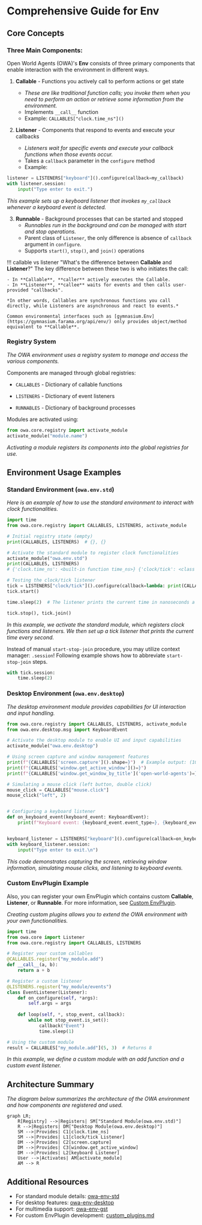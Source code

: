# Comprehensive Guide for Env

## Core Concepts

### Three Main Components:

Open World Agents (OWA)'s **Env** consists of three primary components that enable interaction with the environment in different ways.

1. **Callable** - Functions you actively call to perform actions or get state
    - *These are like traditional function calls; you invoke them when you need to perform an action or retrieve some information from the environment.*
    - Implements `__call__` function
    - Example: `CALLABLES["clock.time_ns"]()`

2. **Listener** - Components that respond to events and execute your callbacks
    - *Listeners wait for specific events and execute your callback functions when those events occur.*
    - Takes a `callback` parameter in the `configure` method
    - Example:
```python
listener = LISTENERS["keyboard"]().configure(callback=my_callback)
with listener.session:
    input("Type enter to exit.")
```
*This example sets up a keyboard listener that invokes `my_callback` whenever a keyboard event is detected.*

3. **Runnable** - Background processes that can be started and stopped
    - *Runnables run in the background and can be managed with start and stop operations.*
    - Parent class of `Listener`, the only difference is absence of `callback` argument in `configure`.
    - Supports `start()`, `stop()`, and `join()` operations

!!! callable vs listener "What's the difference between **Callable** and **Listener**?"
    The key difference between these two is who initiates the call:

    - In **Callable**, **caller** actively executes the Callable.
    - In **Listener**, **callee** waits for events and then calls user-provided "callbacks".

    *In other words, Callables are synchronous functions you call directly, while Listeners are asynchronous and react to events.*

    Common environmental interfaces such as [gymnasium.Env](https://gymnasium.farama.org/api/env/) only provides object/method equivalent to **Callable**.

### Registry System

*The OWA environment uses a registry system to manage and access the various components.*

Components are managed through global registries:

- `CALLABLES` - Dictionary of callable functions

- `LISTENERS` - Dictionary of event listeners

- `RUNNABLES` - Dictionary of background processes  

Modules are activated using:
```python
from owa.core.registry import activate_module
activate_module("module.name")
```
*Activating a module registers its components into the global registries for use.*

## Environment Usage Examples

### Standard Environment (`owa.env.std`)

*Here is an example of how to use the standard environment to interact with clock functionalities.*

```python
import time
from owa.core.registry import CALLABLES, LISTENERS, activate_module

# Initial registry state (empty)
print(CALLABLES, LISTENERS)  # {}, {}

# Activate the standard module to register clock functionalities
activate_module("owa.env.std")
print(CALLABLES, LISTENERS)
# {'clock.time_ns': <built-in function time_ns>} {'clock/tick': <class 'owa.env.std.clock.ClockTickListener'>}

# Testing the clock/tick listener
tick = LISTENERS["clock/tick"]().configure(callback=lambda: print(CALLABLES["clock.time_ns"]()), interval=1)
tick.start()

time.sleep(2)  # The listener prints the current time in nanoseconds a few times

tick.stop(), tick.join()
```
*In this example, we activate the standard module, which registers clock functions and listeners. We then set up a tick listener that prints the current time every second.*


Instead of manual `start-stop-join` procedure, you may utilize context manager: `.session`! Following example shows how to abbreviate `start-stop-join` steps.

```python
with tick.session:
    time.sleep(2)
```

### Desktop Environment (`owa.env.desktop`)

*The desktop environment module provides capabilities for UI interaction and input handling.*

```python
from owa.core.registry import CALLABLES, LISTENERS, activate_module
from owa.env.desktop.msg import KeyboardEvent

# Activate the desktop module to enable UI and input capabilities
activate_module("owa.env.desktop")

# Using screen capture and window management features
print(f"{CALLABLES['screen.capture']().shape=}")  # Example output: (1080, 1920, 3)
print(f"{CALLABLES['window.get_active_window']()=}")
print(f"{CALLABLES['window.get_window_by_title']('open-world-agents')=}")

# Simulating a mouse click (left button, double click)
mouse_click = CALLABLES["mouse.click"]
mouse_click("left", 2)


# Configuring a keyboard listener
def on_keyboard_event(keyboard_event: KeyboardEvent):
    print(f"Keyboard event: {keyboard_event.event_type=}, {keyboard_event.vk=}")


keyboard_listener = LISTENERS["keyboard"]().configure(callback=on_keyboard_event)
with keyboard_listener.session:
    input("Type enter to exit.\n")
```
*This code demonstrates capturing the screen, retrieving window information, simulating mouse clicks, and listening to keyboard events.*

### Custom EnvPlugin Example

Also, you can register your own EnvPlugin which contains custom **Callable**, **Listener**, or **Runnable**. For more information, see [Custom EnvPlugin](custom_plugins.md).

*Creating custom plugins allows you to extend the OWA environment with your own functionalities.*

```python
import time
from owa.core import Listener
from owa.core.registry import CALLABLES, LISTENERS

# Register your custom callables
@CALLABLES.register("my_module.add")
def __call__(a, b):
    return a + b

# Register a custom listener
@LISTENERS.register("my_module/events")
class EventListener(Listener):
    def on_configure(self, *args):
        self.args = args
        
    def loop(self, *, stop_event, callback):
        while not stop_event.is_set():
            callback("Event")
            time.sleep(1)

# Using the custom module
result = CALLABLES["my_module.add"](5, 3)  # Returns 8
```
*In this example, we define a custom module with an add function and a custom event listener.*

## Architecture Summary

*The diagram below summarizes the architecture of the OWA environment and how components are registered and used.*

```mermaid
graph LR;
    R[Registry] -->|Registers| SM["Standard Module(owa.env.std)"]
    R -->|Registers| DM["Desktop Module(owa.env.desktop)"]
    SM -->|Provides| C1[clock.time_ns]
    SM -->|Provides| L1[clock/tick Listener]
    DM -->|Provides| C2[screen.capture]
    DM -->|Provides| C3[window.get_active_window]
    DM -->|Provides| L2[keyboard Listener]
    User -->|Activates| AM[activate_module]
    AM --> R
```

## Additional Resources

- For standard module details: [owa-env-std](plugins/std.md)
- For desktop features: [owa-env-desktop](plugins/desktop_env.md)
- For multimedia support: [owa-env-gst](plugins/gstreamer_env.md)
- For custom EnvPlugin development: [custom_plugins.md](custom_plugins.md)